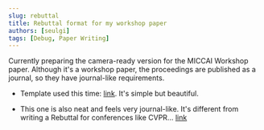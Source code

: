 ```yaml
---
slug: rebuttal
title: Rebuttal format for my workshop paper
authors: [seulgi]
tags: [Debug, Paper Writing]
---
```


Currently preparing the camera-ready version for the MICCAI Workshop paper.
Although it's a workshop paper, the proceedings are published as a journal, so they have journal-like requirements.


<!--truncate-->


- Template used this time: [link](https://zenkelab.org/resources/latex-rebuttal-response-to-reviewers-template/). It's simple but beautiful.

- This one is also neat and feels very journal-like. It's different from writing a Rebuttal for conferences like CVPR... [link](https://github.com/mschroen/review_response_letter)


